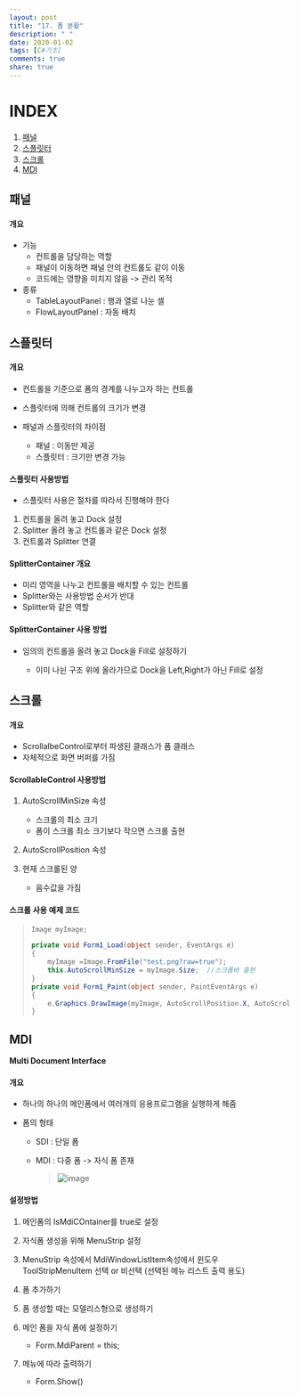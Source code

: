 ```yaml
---
layout: post
title: "17. 폼 분활"
description: " "
date: 2020-01-02
tags: [C#기초]
comments: true
share: true
---
```


# INDEX

1. [패널](#패널)
2. [스플릿터](#스플릿터)
3. [스크롤](#스크롤)
4. [MDI](#mdi)



## 패널

#### 개요

* 기능
  * 컨트롤을 담당하는 역할
  * 패널이 이동하면 패널 안의 컨트롤도 같이 이동
  * 코드에는 영향을 미치지 않음 -> 관리 목적
* 종류
  - TableLayoutPanel : 행과 열로 나눈 셀
  - FlowLayoutPanel : 자동 배치

## 스플릿터

#### 개요

- 컨트롤을 기준으로 폼의 경계를 나누고자 하는 컨트롤

- 스플릿터에 의해 컨트롤의 크기가 변경

- 패널과 스플릿터의 차이점

  - 패널 : 이동만 제공
  - 스플릿터 : 크기만 변경 가능

 

#### 스플릿터 사용방법

- 스플릿터 사용은 절차를 따라서 진행해야 한다

1. 컨트롤을 올려 놓고 Dock 설정
2. Splitter 올려 놓고 컨트롤과 같은 Dock 설정
3. 컨트롤과 Splitter 연결

 

 

#### SplitterContainer 개요

- 미리 영역을 나누고 컨트롤을 배치할 수 있는 컨트롤
- Splitter와는 사용방법 순서가 반대
- Splitter와 같은 역할

 

#### SplitterContainer 사용 방법

- 임의의 컨트롤을 올려 놓고 Dock을 Fill로 설정하기

  - 이미 나뉜 구조 위에 올라가므로 Dock을 Left,Right가 아닌 Fill로 설정

## 스크롤

#### 개요

- ScrollalbeControl로부터 파생된 클래스가 폼 클래스
- 자체적으로 화면 버퍼를 가짐

 

#### ScrollableControl 사용방법

1. AutoScrollMinSize 속성

   - 스크롤의 최소 크기
   - 폼이 스크롤 최소 크기보다 작으면 스크롤 출현

2. AutoScrollPosition 속성

3. 현재 스크롤된 양

   - 음수값을 가짐

 

#### 스크롤 사용 예제 코드

> ```c#
> Image myImage;
> 
> private void Form1_Load(object sender, EventArgs e)
> {
>     myImage =Image.FromFile("test.png?raw=true");
>     this.AutoScrollMinSize = myImage.Size;  //스크롤바 출현
> }
> private void Form1_Paint(object sender, PaintEventArgs e)
> {
>     e.Graphics.DrawImage(myImage, AutoScrollPosition.X, AutoScrollPostion.Y);
> }
> ```



## MDI

**Multi Document Interface**

 

#### 개요

- 하나의 하나의 메인폼에서 여러개의 응용프로그램을 실행하게 해줌

- 폼의 형태

  - SDI : 단일 폼

  - MDI : 다중 폼 -> 자식 폼 존재

    > ![image](https://github.com/colinch4/colinch4.github.io/blob/master/_posts/2020/C%23/images/mdi.png?raw=true)



#### 설정방법

1. 메인폼의 IsMdiCOntainer를 true로 설정

2. 자식폼 생성을 위해 MenuStrip 설정

3. MenuStrip 속성에서 MdiWindowListItem속성에서 윈도우 ToolStripMenuItem 선택 or 비선택 (선택된 메뉴 리스트 출력 용도)

4. 폼 추가하기

5. 폼 생성할 때는 모델리스형으로 생성하기

6. 메인 폼을 자식 폼에 설정하기

   - Form.MdiParent = this;

7. 메뉴에 따라 출력하기

   - Form.Show()
